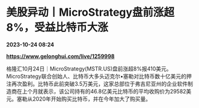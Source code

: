 # 美股异动丨MicroStrategy盘前涨超8%，受益比特币大涨

**2023-10-24 08:24**

**https://www.gelonghui.com/live/1259998**

格隆汇10月24日｜MicroStrategy(MSTR.US)盘前涨超8%报410美元。MicroStrategy联合创始人、比特币大多头迈克尔•塞勒对比特币数十亿美元的押注再次盈利。比特币此前突破3.5万美元，这家总部位于弗吉尼亚州的企业软件制造商在上个月就表示，该公司持有的46.8亿美元比特币的平均收购价为29582美元。塞勒从2020年开始购买比特币，并在今年加大了购买量。